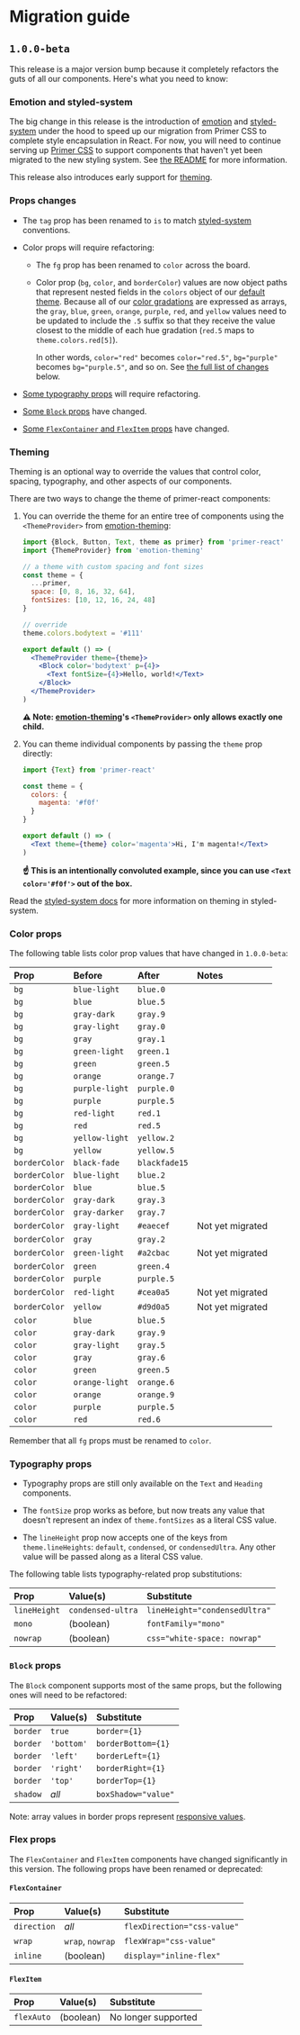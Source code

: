 # Migration guide

## `1.0.0-beta`
This release is a major version bump because it completely refactors the guts of all our components. Here's what you need to know:

### Emotion and styled-system
The big change in this release is the introduction of [emotion] and [styled-system] under the hood to speed up our migration from Primer CSS to complete style encapsulation in React. For now, you will need to continue serving up [Primer CSS] to support components that haven't yet been migrated to the new styling system. See [the README](README.md#styling) for more information.

This release also introduces early support for [theming](#theming).

### Props changes
* The `tag` prop has been renamed to `is` to match [styled-system] conventions.

* Color props will require refactoring:

    - The `fg` prop has been renamed to `color` across the board.

    - Color prop (`bg`, `color`, and `borderColor`) values are now object paths that represent nested fields in the `colors` object of our [default theme]. Because all of our [color gradations] are expressed as arrays, the `gray`, `blue`, `green`, `orange`, `purple`, `red`, and `yellow` values need to be updated to include the `.5` suffix so that they receive the value closest to the middle of each hue gradation (`red.5` maps to `theme.colors.red[5]`).

        In other words, `color="red"` becomes `color="red.5"`, `bg="purple"` becomes `bg="purple.5"`, and so on. See [the full list of changes](#color-props) below.

* [Some typography props](#typography-props) will require refactoring.

* [Some `Block` props](#block-props) have changed.

* [Some `FlexContainer` and `FlexItem` props](#flex-props) have changed.

### Theming
Theming is an optional way to override the values that control color, spacing, typography, and other aspects of our components.

There are two ways to change the theme of primer-react components:

1. You can override the theme for an entire tree of components using the `<ThemeProvider>` from [emotion-theming]:

    ```jsx
    import {Block, Button, Text, theme as primer} from 'primer-react'
    import {ThemeProvider} from 'emotion-theming'

    // a theme with custom spacing and font sizes
    const theme = {
      ...primer,
      space: [0, 8, 16, 32, 64],
      fontSizes: [10, 12, 16, 24, 48]
    }

    // override
    theme.colors.bodytext = '#111'

    export default () => (
      <ThemeProvider theme={theme}>
        <Block color='bodytext' p={4}>
          <Text fontSize={4}>Hello, world!</Text>
        </Block>
      </ThemeProvider>
    )
    ```

    **⚠️ Note: [emotion-theming]'s `<ThemeProvider>` only allows exactly one child.**

1. You can theme individual components by passing the `theme` prop directly:

    ```jsx
    import {Text} from 'primer-react'

    const theme = {
      colors: {
        magenta: '#f0f'
      }
    }

    export default () => (
      <Text theme={theme} color='magenta'>Hi, I'm magenta!</Text>
    )
    ```

    **☝️ This is an intentionally convoluted example, since you can use `<Text color='#f0f'>` out of the box.**

Read the [styled-system docs](http://jxnblk.com/styled-system/getting-started#theming) for more information on theming in styled-system.

### Color props
The following table lists color prop values that have changed in `1.0.0-beta`:

| Prop | Before | After | Notes |
| :--- | :----- | :---- | :---- |
| `bg` | `blue-light` | `blue.0` |
| `bg` | `blue` | `blue.5` |
| `bg` | `gray-dark` | `gray.9` |
| `bg` | `gray-light` | `gray.0` |
| `bg` | `gray` | `gray.1` |
| `bg` | `green-light` | `green.1` |
| `bg` | `green` | `green.5` |
| `bg` | `orange` | `orange.7` |
| `bg` | `purple-light` | `purple.0` |
| `bg` | `purple` | `purple.5` |
| `bg` | `red-light` | `red.1` |
| `bg` | `red` | `red.5` |
| `bg` | `yellow-light` | `yellow.2` |
| `bg` | `yellow` | `yellow.5` |
| `borderColor` | `black-fade` | `blackfade15` |
| `borderColor` | `blue-light` | `blue.2` |
| `borderColor` | `blue` | `blue.5` |
| `borderColor` | `gray-dark` | `gray.3` |
| `borderColor` | `gray-darker` | `gray.7` |
| `borderColor` | `gray-light` | `#eaecef` | Not yet migrated |
| `borderColor` | `gray` | `gray.2` |
| `borderColor` | `green-light` | `#a2cbac` | Not yet migrated |
| `borderColor` | `green` | `green.4` |
| `borderColor` | `purple` | `purple.5` |
| `borderColor` | `red-light` | `#cea0a5` | Not yet migrated |
| `borderColor` | `yellow` | `#d9d0a5` | Not yet migrated |
| `color` | `blue` | `blue.5` |
| `color` | `gray-dark` | `gray.9` |
| `color` | `gray-light` | `gray.5` |
| `color` | `gray` | `gray.6` |
| `color` | `green` | `green.5` |
| `color` | `orange-light` | `orange.6` |
| `color` | `orange` | `orange.9` |
| `color` | `purple` | `purple.5` |
| `color` | `red` | `red.6` |

Remember that all `fg` props must be renamed to `color`.

### Typography props

* Typography props are still only available on the `Text` and `Heading` components.

* The `fontSize` prop works as before, but now treats any value that doesn't represent an index of `theme.fontSizes` as a literal CSS value.

* The `lineHeight` prop now accepts one of the keys from `theme.lineHeights`: `default`, `condensed`, or `condensedUltra`. Any other value will be passed along as a literal CSS value.

The following table lists typography-related prop substitutions:

| Prop | Value(s) | Substitute |
| :--- | :------- | :--------- |
| `lineHeight` | `condensed-ultra` | `lineHeight="condensedUltra"` |
| `mono` | (boolean) | `fontFamily="mono"` |
| `nowrap` | (boolean) | `css="white-space: nowrap"` |


### `Block` props
The `Block` component supports most of the same props, but the following ones will need to be refactored:

| Prop | Value(s) | Substitute |
| :--- | :------- | :--------- |
| `border` | `true` | `border={1}` |
| `border` | `'bottom'` | `borderBottom={1}` |
| `border` | `'left'` | `borderLeft={1}` |
| `border` | `'right'` | `borderRight={1}` |
| `border` | `'top'` | `borderTop={1}` |
| `shadow` | _all_ | `boxShadow="value"` |

Note: array values in border props represent [responsive values].

### Flex props
The `FlexContainer` and `FlexItem` components have changed significantly in this version. The following props have been renamed or deprecated:

#### `FlexContainer`
| Prop | Value(s) | Substitute |
| :--- | :------- | :--------- |
| `direction` | _all_ | `flexDirection="css-value"` |
| `wrap` | `wrap`, `nowrap` | `flexWrap="css-value"` |
| `inline` | (boolean) | `display="inline-flex"` |

#### `FlexItem`
| Prop | Value(s) | Substitute |
| :--- | :------- | :--------- |
| `flexAuto` | (boolean) | No longer supported |


[color gradations]: https://styleguide.github.com/primer/support/color-system/#color-variables
[default theme]: src/theme.js
[emotion]: https://emotion.sh
[emotion-theming]: https://github.com/emotion-js/emotion/tree/master/packages/emotion-theming
[styled-system]: http://jxnblk.com/styled-system/
[themeGet]: http://jxnblk.com/styled-system/api#themeget
[Primer CSS]: https://github.com/primer/primer
[responsive values]: http://jxnblk.com/styled-system/responsive-styles#responsive-styles
